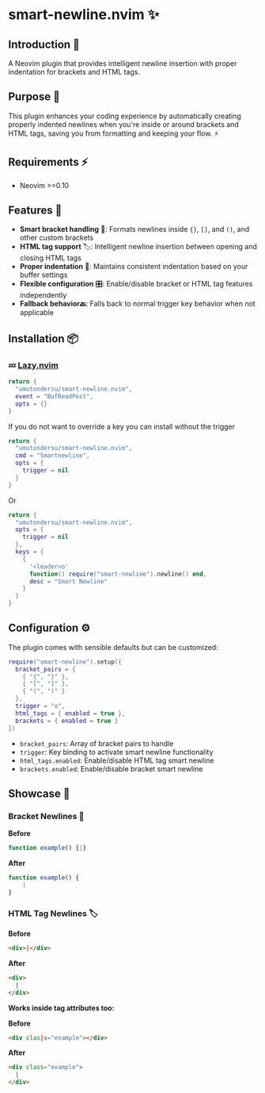 # smart-newline.nvim ✨

## Introduction 🚀

A Neovim plugin that provides intelligent newline insertion with proper indentation for brackets and HTML tags.

## Purpose 🎯

This plugin enhances your coding experience by automatically creating properly indented newlines when you're inside or around brackets and HTML tags, saving you from formatting and keeping your flow. ⚡

## Requirements ⚡️

- Neovim >=0.10

## Features 🌟

- **Smart bracket handling** 🔧: Formats newlines inside `{}`, `[]`, and `()`, and other custom brackets
- **HTML tag support** 🏷️: Intelligent newline insertion between opening and closing HTML tags
- **Proper indentation** 📐: Maintains consistent indentation based on your buffer settings
- **Flexible configuration** 🎛️: Enable/disable bracket or HTML tag features independently
- **Fallback behavior🔙**: Falls back to normal trigger key behavior when not applicable

## Installation 📦

### 💤 [Lazy.nvim](https://github/folke/lazy.nvim)

```lua
return {
  "umutondersu/smart-newline.nvim",
  event = "BufReadPost",
  opts = {}
}
```

If you do not want to override a key you can install without the trigger

```lua
return {
  "umutondersu/smart-newline.nvim",
  cmd = "Smartnewline",
  opts = {
    trigger = nil
  }
}
```

Or

```lua
return {
  "umutondersu/smart-newline.nvim",
  opts = {
    trigger = nil
  },
  keys = {
    {
      '<leader>o'
      function() require("smart-newline").newline() end,
      desc = "Smart Newline"
    }
  }
}
```

## Configuration ⚙️

The plugin comes with sensible defaults but can be customized:

```lua
require("smart-newline").setup({
  bracket_pairs = {
    { "{", "}" },
    { "[", "]" },
    { "(", ")" }
  },
  trigger = "o",
  html_tags = { enabled = true },
  brackets = { enabled = true }
})
```

- `bracket_pairs`: Array of bracket pairs to handle
- `trigger`: Key binding to activate smart newline functionality
- `html_tags.enabled`: Enable/disable HTML tag smart newline
- `brackets.enabled`: Enable/disable bracket smart newline

## Showcase 📖

### Bracket Newlines 🔧

**Before**

```javascript
function example() {|}
```

**After**

```javascript
function example() {
    |
}
```

### HTML Tag Newlines 🏷️

**Before**

```html
<div>|</div>
```

**After**

```html
<div>
  |
</div>
```

**Works inside tag attributes too:**

**Before**

```html
<div clas|s="example"></div>
```

**After**

```html
<div class="example">
  |
</div>
```
